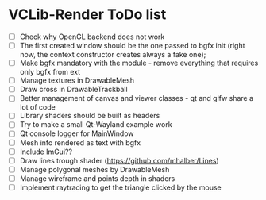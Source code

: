 # VCLib-Render ToDo list

 - [ ] Check why OpenGL backend does not work
 - [ ] The first created window should be the one passed to bgfx init (right now, the context constructor creates always a fake one);
 - [ ] Make bgfx mandatory with the module - remove everything that requires only bgfx from ext
 - [ ] Manage textures in DrawableMesh
 - [ ] Draw cross in DrawableTrackball
 - [ ] Better management of canvas and viewer classes - qt and glfw share a lot of code
 - [ ] Library shaders should be built as headers
 - [ ] Try to make a small Qt-Wayland example work
 - [ ] Qt console logger for MainWindow
 - [ ] Mesh info rendered as text with bgfx
 - [ ] Include ImGui??
 - [ ] Draw lines trough shader (https://github.com/mhalber/Lines)
 - [ ] Manage polygonal meshes by DrawableMesh
 - [ ] Manage wireframe and points depth in shaders
 - [ ] Implement raytracing to get the triangle clicked by the mouse
